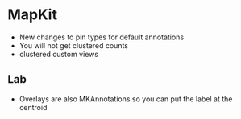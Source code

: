# MapKit

- New changes to pin types for default annotations
- You will not get clustered counts
- clustered custom views 

## Lab

- Overlays are also MKAnnotations so you can put the label at the centroid
